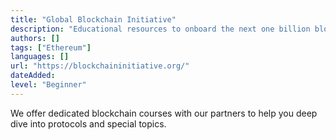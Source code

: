 ```yaml
---
title: "Global Blockchain Initiative"
description: "Educational resources to onboard the next one billion blockchain citizens."
authors: []
tags: ["Ethereum"]
languages: []
url: "https://blockchaininitiative.org/"
dateAdded: 
level: "Beginner"
---
```


We offer dedicated blockchain courses with our partners to help you deep dive into protocols and special topics. 

